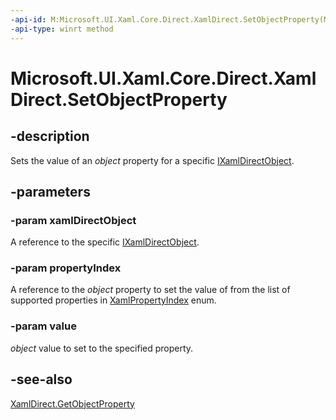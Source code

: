 ```yaml
---
-api-id: M:Microsoft.UI.Xaml.Core.Direct.XamlDirect.SetObjectProperty(Microsoft.UI.Xaml.Core.Direct.IXamlDirectObject,Microsoft.UI.Xaml.Core.Direct.XamlPropertyIndex,System.Object)
-api-type: winrt method
---
```


<!-- Method syntax.
public void XamlDirect.SetObjectProperty(IXamlDirectObject xamlDirectObject, XamlPropertyIndex propertyIndex, Object value)
-->

# Microsoft.UI.Xaml.Core.Direct.XamlDirect.SetObjectProperty

## -description
Sets the value of an _object_ property for a specific [IXamlDirectObject](ixamldirectobject.md).

## -parameters
### -param xamlDirectObject
A reference to the specific [IXamlDirectObject](ixamldirectobject.md).

### -param propertyIndex
A reference to the _object_ property to set the value of from the list of supported properties in [XamlPropertyIndex](xamlpropertyindex.md) enum.

### -param value
_object_ value to set to the specified property.

## -see-also
[XamlDirect.GetObjectProperty](xamldirect_getobjectproperty_2139206373.md)
